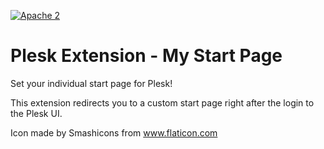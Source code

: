 [![Apache 2](http://img.shields.io/badge/license-Apache%202-blue.svg)](http://www.apache.org/licenses/LICENSE-2.0)

# Plesk Extension - My Start Page

Set your individual start page for Plesk!

This extension redirects you to a custom start page right after the login to the Plesk UI.

Icon made by Smashicons from www.flaticon.com
